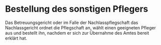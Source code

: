 # Bestellung des sonstigen Pflegers

Das Betreuungsgericht oder im Falle der Nachlasspflegschaft das Nachlassgericht ordnet die Pflegschaft an, wählt einen geeigneten Pfleger aus und bestellt ihn, nachdem er sich zur Übernahme des Amtes bereit erklärt hat.